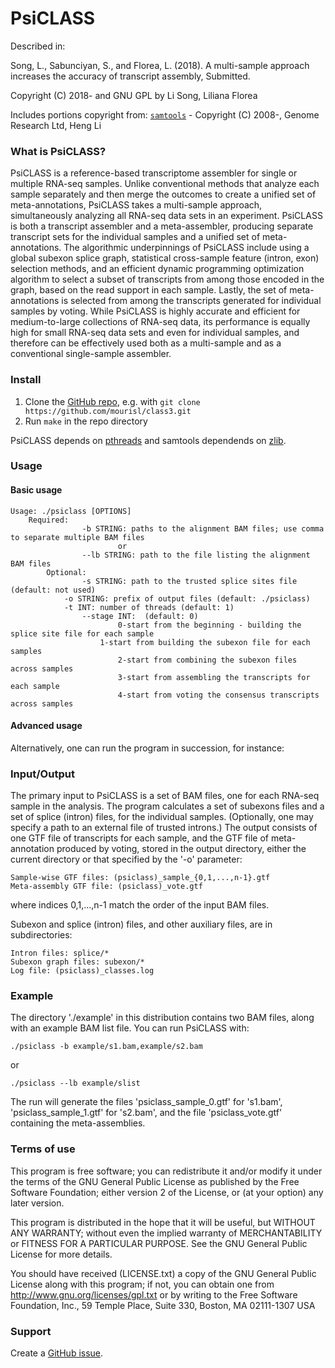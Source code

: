 PsiCLASS
=======

Described in: 

Song, L., Sabunciyan, S., and Florea, L. (2018). A multi-sample approach increases the accuracy of transcript assembly, Submitted.

Copyright (C) 2018- and GNU GPL by Li Song, Liliana Florea

Includes portions copyright from:
[`samtools`](https://github.com/samtools/samtools) - Copyright (C) 2008-, Genome Research Ltd, Heng Li

### What is PsiCLASS?

PsiCLASS is a reference-based transcriptome assembler for single or multiple RNA-seq samples. Unlike conventional methods that analyze each sample separately and then merge the outcomes to create a unified set of meta-annotations, PsiCLASS takes a multi-sample approach, simultaneously analyzing all RNA-seq data sets in an experiment. PsiCLASS is both a transcript assembler and a meta-assembler, producing  separate transcript sets for the individual samples and a unified set of meta-annotations. The algorithmic underpinnings of PsiCLASS include using a global subexon splice graph, statistical cross-sample feature (intron, exon) selection methods, and an efficient dynamic programming optimization algorithm to select a subset of transcripts from among those encoded in the graph, based on the read support in each sample. Lastly, the set of meta-annotations is selected from among the transcripts generated for individual samples by voting. While PsiCLASS is highly accurate and efficient for medium-to-large collections of RNA-seq data, its performance is equally high for small RNA-seq data sets and even for individual samples, and therefore can be effectively used both as a multi-sample and as a conventional single-sample assembler. 

### Install

1. Clone the [GitHub repo](https://github.com/mourisl/class3), e.g. with `git clone https://github.com/mourisl/class3.git`
2. Run `make` in the repo directory

PsiCLASS depends on [pthreads](http://en.wikipedia.org/wiki/POSIX_Threads) and samtools dependends on [zlib](http://en.wikipedia.org/wiki/Zlib).


### Usage

#### Basic usage

	Usage: ./psiclass [OPTIONS]
		Required:
                	-b STRING: paths to the alignment BAM files; use comma to separate multiple BAM files
                        	or
               		--lb STRING: path to the file listing the alignment BAM files
       		Optional:
               		-s STRING: path to the trusted splice sites file (default: not used)
          		-o STRING: prefix of output files (default: ./psiclass)
          		-t INT: number of threads (default: 1)
              		--stage INT:  (default: 0)
                    		0-start from the beginning - building the splice site file for each sample
                   		1-start from building the subexon file for each samples
                     		2-start from combining the subexon files across samples
                     		3-start from assembling the transcripts for each sample
                     		4-start from voting the consensus transcripts across samples
	
#### Advanced usage

Alternatively, one can run the program in succession, for instance:

### Input/Output

The primary input to PsiCLASS is a set of BAM files, one for each RNA-seq sample in the analysis. The program calculates a set of subexons files and a set of splice (intron) files, for the individual samples. (Optionally, one may specify a path to an external file of trusted introns.) The output consists of one GTF file of transcripts for each sample, and the GTF file of meta-annotation produced by voting, stored in the output directory, either the current directory or that specified by the '-o' parameter:

	Sample-wise GTF files: (psiclass)_sample_{0,1,...,n-1}.gtf
	Meta-assembly GTF file: (psiclass)_vote.gtf

where indices 0,1,...,n-1 match the order of the input BAM files.

Subexon and splice (intron) files, and other auxiliary files, are in subdirectories:

	Intron files: splice/*
	Subexon graph files: subexon/*
	Log file: (psiclass)_classes.log

### Example

The directory './example' in this distribution contains two BAM files, along with an example BAM list file. You can run PsiCLASS with:

	./psiclass -b example/s1.bam,example/s2.bam

or

	./psiclass --lb example/slist

The run will generate the files 'psiclass_sample_0.gtf' for 's1.bam', 'psiclass_sample_1.gtf' for 's2.bam', and the file 'psiclass_vote.gtf' containing the meta-assemblies.

### Terms of use

This program is free software; you can redistribute it and/or modify it
under the terms of the GNU General Public License as published by the
Free Software Foundation; either version 2 of the License, or (at your
option) any later version.

This program is distributed in the hope that it will be useful,
but WITHOUT ANY WARRANTY; without even the implied warranty of
MERCHANTABILITY or FITNESS FOR A PARTICULAR PURPOSE.  See the
GNU General Public License for more details.

You should have received (LICENSE.txt) a copy of the GNU General
Public License along with this program; if not, you can obtain one from
http://www.gnu.org/licenses/gpl.txt or by writing to the Free Software
Foundation, Inc., 59 Temple Place, Suite 330, Boston, MA  02111-1307  USA
 
### Support

Create a [GitHub issue](https://github.com/splicebox/PsiCLASS/issues).
